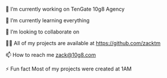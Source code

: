 🔭 I’m currently working on TenGate 10g8 Agency

🌱 I’m currently learning everything

👯 I’m looking to collaborate on <pending ideas>

👨‍💻 All of my projects are available at https://github.com/zacktm

📫 How to reach me zack@10g8.com

⚡ Fun fact Most of my projects were created at 1AM
<!---
zacktm/zacktm is a ✨ special ✨ repository because its `README.md` (this file) appears on your GitHub profile.
You can click the Preview link to take a look at your changes.
--->

